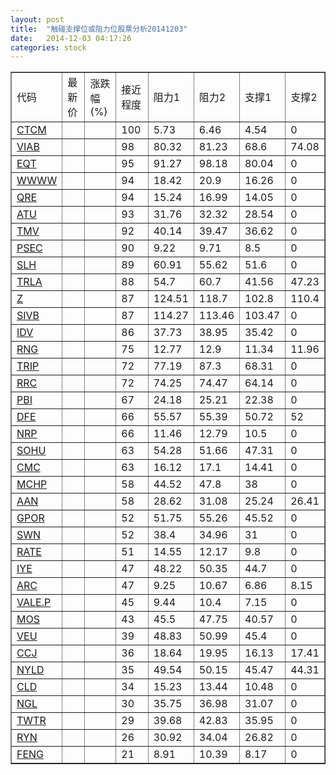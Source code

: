 ```yaml
---
layout: post
title:  "触碰支撑位或阻力位股票分析20141203"
date:   2014-12-03 04:17:26
categories: stock
---
```

<script type="text/javascript">
var stockList = []
stockList.push('gb_ctcm');
stockList.push('gb_viab');
stockList.push('gb_eqt');
stockList.push('gb_wwww');
stockList.push('gb_qre');
stockList.push('gb_atu');
stockList.push('gb_tmv');
stockList.push('gb_psec');
stockList.push('gb_slh');
stockList.push('gb_trla');
stockList.push('gb_z');
stockList.push('gb_sivb');
stockList.push('gb_idv');
stockList.push('gb_rng');
stockList.push('gb_trip');
stockList.push('gb_rrc');
stockList.push('gb_pbi');
stockList.push('gb_dfe');
stockList.push('gb_nrp');
stockList.push('gb_sohu');
stockList.push('gb_cmc');
stockList.push('gb_mchp');
stockList.push('gb_aan');
stockList.push('gb_gpor');
stockList.push('gb_swn');
stockList.push('gb_rate');
stockList.push('gb_iye');
stockList.push('gb_arc');
stockList.push('gb_vale.p');
stockList.push('gb_mos');
stockList.push('gb_veu');
stockList.push('gb_ccj');
stockList.push('gb_nyld');
stockList.push('gb_cld');
stockList.push('gb_ngl');
stockList.push('gb_twtr');
stockList.push('gb_ryn');
stockList.push('gb_feng');
</script>
<table border="1">
 <tr>
 <td>代码</td>
 <td>最新价</td>
 <td>涨跌幅(%)</td>
 <td>接近程度</td>
 <td>阻力1</td>
 <td>阻力2</td>
 <td>支撑1</td>
 <td>支撑2</td>
</tr>
  <tr id="ctcm" class="red">
  <td><a href="http://stock.finance.sina.com.cn/usstock/quotes/CTCM.html" target="_blank">CTCM</a></td><td></td><td></td><td>100</td><td>5.73</td><td>6.46</td><td>4.54</td><td>0</td></tr>
  <tr id="viab" class="green">
  <td><a href="http://stock.finance.sina.com.cn/usstock/quotes/VIAB.html" target="_blank">VIAB</a></td><td></td><td></td><td>98</td><td>80.32</td><td>81.23</td><td>68.6</td><td>74.08</td></tr>
  <tr id="eqt" class="red">
  <td><a href="http://stock.finance.sina.com.cn/usstock/quotes/EQT.html" target="_blank">EQT</a></td><td></td><td></td><td>95</td><td>91.27</td><td>98.18</td><td>80.04</td><td>0</td></tr>
  <tr id="wwww" class="green">
  <td><a href="http://stock.finance.sina.com.cn/usstock/quotes/WWWW.html" target="_blank">WWWW</a></td><td></td><td></td><td>94</td><td>18.42</td><td>20.9</td><td>16.26</td><td>0</td></tr>
  <tr id="qre" class="red">
  <td><a href="http://stock.finance.sina.com.cn/usstock/quotes/QRE.html" target="_blank">QRE</a></td><td></td><td></td><td>94</td><td>15.24</td><td>16.99</td><td>14.05</td><td>0</td></tr>
  <tr id="atu" class="green">
  <td><a href="http://stock.finance.sina.com.cn/usstock/quotes/ATU.html" target="_blank">ATU</a></td><td></td><td></td><td>93</td><td>31.76</td><td>32.32</td><td>28.54</td><td>0</td></tr>
  <tr id="tmv" class="green">
  <td><a href="http://stock.finance.sina.com.cn/usstock/quotes/TMV.html" target="_blank">TMV</a></td><td></td><td></td><td>92</td><td>40.14</td><td>39.47</td><td>36.62</td><td>0</td></tr>
  <tr id="psec" class="red">
  <td><a href="http://stock.finance.sina.com.cn/usstock/quotes/PSEC.html" target="_blank">PSEC</a></td><td></td><td></td><td>90</td><td>9.22</td><td>9.71</td><td>8.5</td><td>0</td></tr>
  <tr id="slh" class="green">
  <td><a href="http://stock.finance.sina.com.cn/usstock/quotes/SLH.html" target="_blank">SLH</a></td><td></td><td></td><td>89</td><td>60.91</td><td>55.62</td><td>51.6</td><td>0</td></tr>
  <tr id="trla" class="green">
  <td><a href="http://stock.finance.sina.com.cn/usstock/quotes/TRLA.html" target="_blank">TRLA</a></td><td></td><td></td><td>88</td><td>54.7</td><td>60.7</td><td>41.56</td><td>47.23</td></tr>
  <tr id="z" class="green">
  <td><a href="http://stock.finance.sina.com.cn/usstock/quotes/Z.html" target="_blank">Z</a></td><td></td><td></td><td>87</td><td>124.51</td><td>118.7</td><td>102.8</td><td>110.4</td></tr>
  <tr id="sivb" class="green">
  <td><a href="http://stock.finance.sina.com.cn/usstock/quotes/SIVB.html" target="_blank">SIVB</a></td><td></td><td></td><td>87</td><td>114.27</td><td>113.46</td><td>103.47</td><td>0</td></tr>
  <tr id="idv" class="green">
  <td><a href="http://stock.finance.sina.com.cn/usstock/quotes/IDV.html" target="_blank">IDV</a></td><td></td><td></td><td>86</td><td>37.73</td><td>38.95</td><td>35.42</td><td>0</td></tr>
  <tr id="rng" class="green">
  <td><a href="http://stock.finance.sina.com.cn/usstock/quotes/RNG.html" target="_blank">RNG</a></td><td></td><td></td><td>75</td><td>12.77</td><td>12.9</td><td>11.34</td><td>11.96</td></tr>
  <tr id="trip" class="red">
  <td><a href="http://stock.finance.sina.com.cn/usstock/quotes/TRIP.html" target="_blank">TRIP</a></td><td></td><td></td><td>72</td><td>77.19</td><td>87.3</td><td>68.31</td><td>0</td></tr>
  <tr id="rrc" class="green">
  <td><a href="http://stock.finance.sina.com.cn/usstock/quotes/RRC.html" target="_blank">RRC</a></td><td></td><td></td><td>72</td><td>74.25</td><td>74.47</td><td>64.14</td><td>0</td></tr>
  <tr id="pbi" class="red">
  <td><a href="http://stock.finance.sina.com.cn/usstock/quotes/PBI.html" target="_blank">PBI</a></td><td></td><td></td><td>67</td><td>24.18</td><td>25.21</td><td>22.38</td><td>0</td></tr>
  <tr id="dfe" class="green">
  <td><a href="http://stock.finance.sina.com.cn/usstock/quotes/DFE.html" target="_blank">DFE</a></td><td></td><td></td><td>66</td><td>55.57</td><td>55.39</td><td>50.72</td><td>52</td></tr>
  <tr id="nrp" class="red">
  <td><a href="http://stock.finance.sina.com.cn/usstock/quotes/NRP.html" target="_blank">NRP</a></td><td></td><td></td><td>66</td><td>11.46</td><td>12.79</td><td>10.5</td><td>0</td></tr>
  <tr id="sohu" class="green">
  <td><a href="http://stock.finance.sina.com.cn/usstock/quotes/SOHU.html" target="_blank">SOHU</a></td><td></td><td></td><td>63</td><td>54.28</td><td>51.66</td><td>47.31</td><td>0</td></tr>
  <tr id="cmc" class="red">
  <td><a href="http://stock.finance.sina.com.cn/usstock/quotes/CMC.html" target="_blank">CMC</a></td><td></td><td></td><td>63</td><td>16.12</td><td>17.1</td><td>14.41</td><td>0</td></tr>
  <tr id="mchp" class="green">
  <td><a href="http://stock.finance.sina.com.cn/usstock/quotes/MCHP.html" target="_blank">MCHP</a></td><td></td><td></td><td>58</td><td>44.52</td><td>47.8</td><td>38</td><td>0</td></tr>
  <tr id="aan" class="red">
  <td><a href="http://stock.finance.sina.com.cn/usstock/quotes/AAN.html" target="_blank">AAN</a></td><td></td><td></td><td>58</td><td>28.62</td><td>31.08</td><td>25.24</td><td>26.41</td></tr>
  <tr id="gpor" class="green">
  <td><a href="http://stock.finance.sina.com.cn/usstock/quotes/GPOR.html" target="_blank">GPOR</a></td><td></td><td></td><td>52</td><td>51.75</td><td>55.26</td><td>45.52</td><td>0</td></tr>
  <tr id="swn" class="green">
  <td><a href="http://stock.finance.sina.com.cn/usstock/quotes/SWN.html" target="_blank">SWN</a></td><td></td><td></td><td>52</td><td>38.4</td><td>34.96</td><td>31</td><td>0</td></tr>
  <tr id="rate" class="red">
  <td><a href="http://stock.finance.sina.com.cn/usstock/quotes/RATE.html" target="_blank">RATE</a></td><td></td><td></td><td>51</td><td>14.55</td><td>12.17</td><td>9.8</td><td>0</td></tr>
  <tr id="iye" class="green">
  <td><a href="http://stock.finance.sina.com.cn/usstock/quotes/IYE.html" target="_blank">IYE</a></td><td></td><td></td><td>47</td><td>48.22</td><td>50.35</td><td>44.7</td><td>0</td></tr>
  <tr id="arc" class="red">
  <td><a href="http://stock.finance.sina.com.cn/usstock/quotes/ARC.html" target="_blank">ARC</a></td><td></td><td></td><td>47</td><td>9.25</td><td>10.67</td><td>6.86</td><td>8.15</td></tr>
  <tr id="vale.p" class="green">
  <td><a href="http://stock.finance.sina.com.cn/usstock/quotes/VALE.P.html" target="_blank">VALE.P</a></td><td></td><td></td><td>45</td><td>9.44</td><td>10.4</td><td>7.15</td><td>0</td></tr>
  <tr id="mos" class="red">
  <td><a href="http://stock.finance.sina.com.cn/usstock/quotes/MOS.html" target="_blank">MOS</a></td><td></td><td></td><td>43</td><td>45.5</td><td>47.75</td><td>40.57</td><td>0</td></tr>
  <tr id="veu" class="green">
  <td><a href="http://stock.finance.sina.com.cn/usstock/quotes/VEU.html" target="_blank">VEU</a></td><td></td><td></td><td>39</td><td>48.83</td><td>50.99</td><td>45.4</td><td>0</td></tr>
  <tr id="ccj" class="red">
  <td><a href="http://stock.finance.sina.com.cn/usstock/quotes/CCJ.html" target="_blank">CCJ</a></td><td></td><td></td><td>36</td><td>18.64</td><td>19.95</td><td>16.13</td><td>17.41</td></tr>
  <tr id="nyld" class="green">
  <td><a href="http://stock.finance.sina.com.cn/usstock/quotes/NYLD.html" target="_blank">NYLD</a></td><td></td><td></td><td>35</td><td>49.54</td><td>50.15</td><td>45.47</td><td>44.31</td></tr>
  <tr id="cld" class="green">
  <td><a href="http://stock.finance.sina.com.cn/usstock/quotes/CLD.html" target="_blank">CLD</a></td><td></td><td></td><td>34</td><td>15.23</td><td>13.44</td><td>10.48</td><td>0</td></tr>
  <tr id="ngl" class="green">
  <td><a href="http://stock.finance.sina.com.cn/usstock/quotes/NGL.html" target="_blank">NGL</a></td><td></td><td></td><td>30</td><td>35.75</td><td>36.98</td><td>31.07</td><td>0</td></tr>
  <tr id="twtr" class="red">
  <td><a href="http://stock.finance.sina.com.cn/usstock/quotes/TWTR.html" target="_blank">TWTR</a></td><td></td><td></td><td>29</td><td>39.68</td><td>42.83</td><td>35.95</td><td>0</td></tr>
  <tr id="ryn" class="green">
  <td><a href="http://stock.finance.sina.com.cn/usstock/quotes/RYN.html" target="_blank">RYN</a></td><td></td><td></td><td>26</td><td>30.92</td><td>34.04</td><td>26.82</td><td>0</td></tr>
  <tr id="feng" class="red">
  <td><a href="http://stock.finance.sina.com.cn/usstock/quotes/FENG.html" target="_blank">FENG</a></td><td></td><td></td><td>21</td><td>8.91</td><td>10.39</td><td>8.17</td><td>0</td></tr>
</table>
